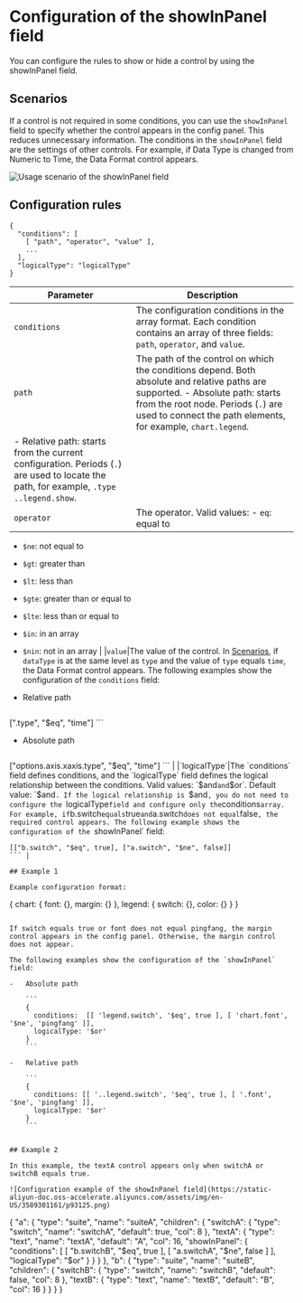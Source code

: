 # Configuration of the showInPanel field

You can configure the rules to show or hide a control by using the showInPanel field.

## Scenarios

If a control is not required in some conditions, you can use the `showInPanel` field to specify whether the control appears in the config panel. This reduces unnecessary information. The conditions in the `showInPanel` field are the settings of other controls. For example, if Data Type is changed from Numeric to Time, the Data Format control appears.

![Usage scenario of the showInPanel field](https://static-aliyun-doc.oss-accelerate.aliyuncs.com/assets/img/en-US/3589301161/p93121.png)

## Configuration rules

```
{
  "conditions": [
    [ "path", "operator", "value" ],
    ...
  ],
  "logicalType": "logicalType"
}
```

|Parameter|Description|
|---------|-----------|
|`conditions`|The configuration conditions in the array format. Each condition contains an array of three fields: `path`, `operator`, and `value`.|
|`path`|The path of the control on which the conditions depend. Both absolute and relative paths are supported. -   Absolute path: starts from the root node. Periods \(`.`\) are used to connect the path elements, for example, `chart.legend`.
-   Relative path: starts from the current configuration. Periods \(`.`\) are used to locate the path, for example, `.type ..legend.show`. |
|`operator`|The operator. Valid values: -   `eq`: equal to
-   `$ne`: not equal to
-   `$gt`: greater than
-   `$lt`: less than
-   `$gte`: greater than or equal to
-   `$lte`: less than or equal to
-   `$in`: in an array
-   `$nin`: not in an array |
|`value`|The value of the control. In [Scenarios](#section_9fz_qsx_0nl), if `dataType` is at the same level as `type` and the value of `type` equals `time`, the Data Format control appears. The following examples show the configuration of the `conditions` field:

-   Relative path

    ```
[".type", "$eq", "time"]
    ```

-   Absolute path

    ```
["options.axis.xaxis.type", "$eq", "time"]
    ``` |
|`logicalType`|The `conditions` field defines conditions, and the `logicalType` field defines the logical relationship between the conditions. Valid values: `$and` and `$or`. Default value: `$and`. If the logical relationship is `$and`, you do not need to configure the `logicalType` field and configure only the `conditions` array. For example, if `b.switch` equals `true` and `a.switch` does not equal `false`, the required control appears. The following example shows the configuration of the `showInPanel` field:

```
[["b.switch", "$eq", true], ["a.switch", "$ne", false]]
``` |

## Example 1

Example configuration format:

```
{
  chart: {
   font: {},
   margin: {}
  },
  legend: {
   switch: {},
   color: {}
  }
}
```

If switch equals true or font does not equal pingfang, the margin control appears in the config panel. Otherwise, the margin control does not appear.

The following examples show the configuration of the `showInPanel` field:

-   Absolute path

    ```
    {
      conditions:  [[ 'legend.switch', '$eq', true ], [ 'chart.font', '$ne', 'pingfang' ]],
      logicalType: '$or'
    }
    ```

-   Relative path

    ```
    {
      conditions: [[ '..legend.switch', '$eq', true ], [ '.font', '$ne', 'pingfang' ]],
      logicalType: '$or'
    }
    ```


## Example 2

In this example, the textA control appears only when switchA or switchB equals true.

![Configuration example of the showInPanel field](https://static-aliyun-doc.oss-accelerate.aliyuncs.com/assets/img/en-US/3589301161/p93125.png)

```
{
  "a": {
    "type": "suite",
    "name": "suiteA",
    "children": {
      "switchA": {
        "type": "switch",
        "name": "switchA",
        "default": true,
        "col": 8
      },
      "textA": {
        "type": "text",
        "name": "textA",
        "default": "A",
        "col": 16,
        "showInPanel": {
          "conditions": [
            [
              "b.switchB",
              "$eq",
              true
            ],
            [
              "a.switchA",
              "$ne",
              false
            ]
          ],
          "logicalType": "$or"
        }
      }
    }
  },
  "b": {
    "type": "suite",
    "name": "suiteB",
    "children": {
      "switchB": {
        "type": "switch",
        "name": "switchB",
        "default": false,
        "col": 8
      },
      "textB": {
        "type": "text",
        "name": "textB",
        "default": "B",
        "col": 16
      }
    }
  }
}
```

